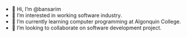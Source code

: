- 👋 Hi, I’m @bansarim
- 👀 I’m interested in working software industry.
- 🌱 I’m currently learning computer programming at Algonquin College. 
- 💞️ I’m looking to collaborate on software development project.

<!---
bansarim/bansarim is a ✨ special ✨ repository because its `README.md` (this file) appears on your GitHub profile.
You can click the Preview link to take a look at your changes.
--->

